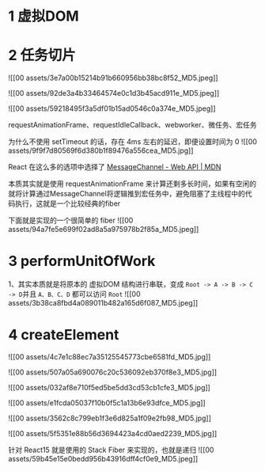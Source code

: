 # 1 虚拟DOM


# 2 任务切片

![[00 assets/3e7a00b15214b91b660956bb38bc8f52_MD5.jpeg]]

![[00 assets/92de3a4b33464574e0c1d3b45acd911e_MD5.jpeg]]

![[00 assets/59218495f3a5df01b15ad0546c0a374e_MD5.jpeg]]

requestAnimationFrame、requestIdleCallback、webworker、微任务、宏任务

为什么不使用 setTimeout 的话，存在 4ms 左右的延迟，即便设置时间为 0
![[00 assets/9f9f7d80569f6d380b1f89476a556cea_MD5.jpg]]

React 在这么多的选项中选择了 [MessageChannel - Web API | MDN](https://developer.mozilla.org/zh-CN/docs/Web/API/MessageChannel)

本质其实就是使用 requestAnimationFrame 来计算还剩多长时间，如果有空闲的就将计算通过MessageChannel将逻辑推到宏任务中，避免阻塞了主线程中的代码执行，这就是一个比较经典的fiber

下面就是实现的一个很简单的 fiber
![[00 assets/94a7fe5e699f02ad8a5a975978b2f85a_MD5.jpeg]]

# 3 performUnitOfWork

1、其实本质就是将原本的 虚拟DOM 结构进行串联，变成 `Root -> A -> B -> C -> D`并且 `A、B、C、D` 都可以访问 `Root`
![[00 assets/3b38ca8fbd4a089011b482a165d6f087_MD5.jpeg]]

# 4 createElement

![[00 assets/4c7e1c88ec7a35125545773cbe6581fd_MD5.jpg]]

![[00 assets/507a05a690076c20c536092eb370f8e3_MD5.jpg]]


![[00 assets/032af8e710f5ed5be5dd3cd53cb1cfe3_MD5.jpg]]

![[00 assets/e1fcda05037f10b0f5c1a13b6e93dfce_MD5.jpg]]

![[00 assets/3562c8c799eb1f3e6d825a1f09e2fb98_MD5.jpg]]

![[00 assets/5f5351e88b56d3694423a4cd0aed2239_MD5.jpg]]


针对 React15 就是使用的 Stack Fiber 来实现的，也就是递归
![[00 assets/59b45e15e0bedd956b43916dff4cf0e9_MD5.jpeg]]